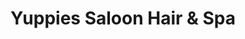 ---
title: "Yuppies Saloon Hair & Spa"
url: /chennai/yuppies-saloon-hair-and-spa/
shop: hairdresser
---